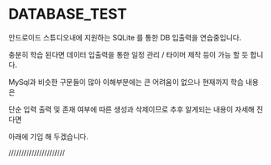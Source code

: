 # DATABASE_TEST

안드로이드 스튜디오내에 지원하는 SQLite 를 통한 DB 입출력을 연습중입니다.

충분히 학습 된다면 데이터 입출력을 통한 일정 관리 / 타이머 제작 등이 가능 할 듯 합니다.

MySql과 비슷한 구문들이 많아 이해부분에는 큰 어려움이 없으나 현재까지 학습 내용은 

단순 입력 출력 및 존재 여부에 따른 생성과 삭제이므로 추후 알게되는 내용이 자세해 진다면

아래에 기입 해 두겠습니다.

//////////////////////
